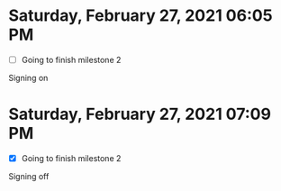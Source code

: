 # Saturday, February 27, 2021 06:05 PM

- [ ] Going to finish milestone 2

Signing on

# Saturday, February 27, 2021 07:09 PM

- [x] Going to finish milestone 2

Signing off
